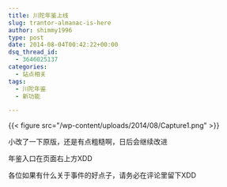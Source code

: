 ```yaml
---
title: 川陀年鉴上线
slug: trantor-almanac-is-here
author: shimmy1996
type: post
date: 2014-08-04T00:42:22+00:00
dsq_thread_id:
  - 3646025137
categories:
  - 站点相关
tags:
  - 川陀年鉴
  - 新功能

---
```

{{< figure src="/wp-content/uploads/2014/08/Capture1.png" >}}

小改了一下原版，还是有点粗糙啊，日后会继续改进

年鉴入口在页面右上方XDD

各位如果有什么关于事件的好点子，请务必在评论里留下XDD
